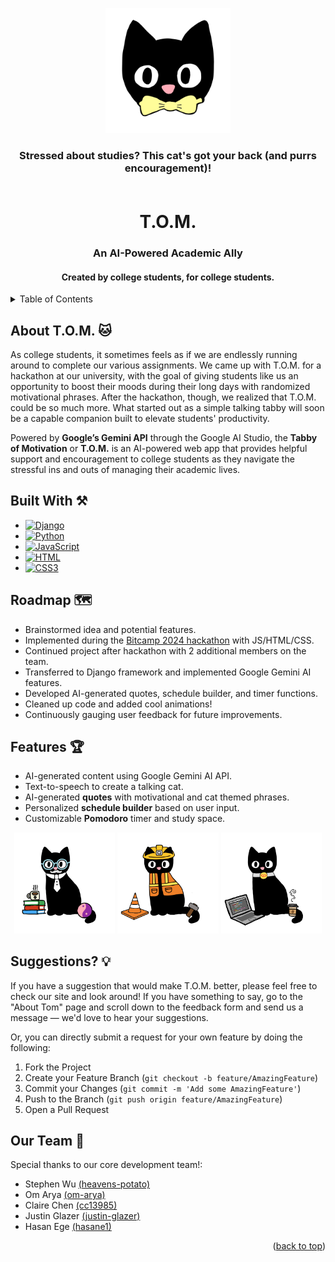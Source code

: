 <a name="readme-top"></a>

<!-- PROJECT LOGO -->
<p align="center">
  <img src="media/TOM.png" alt="TOM.png" width="200">
</p>
<div align="center">

  <h3 align="center">
    Stressed about studies? This cat's got your back (and purrs encouragement)!
    <br/>
    <br/>
  </h3>
</div>

<div align="center">
  <h1><strong>T.O.M.</strong></h1>
  <h3>An AI-Powered Academic Ally</h3>
  <h4>Created by college students, for college students.</h4>
</div>

<!-- TABLE OF CONTENTS -->
<details>
  <summary>Table of Contents</summary>
  <ol>
    <li>
      <a href="#about-tom">About T.O.M.</a>
      <ul>
        <li><a href="#built-with">Built With</a></li>
      </ul>
    </li>
    <li><a href="#roadmap">Roadmap</a></li>
    <li>
      <a href="#features">Features</a>
      <ul>
        <li><a href="#suggestions">Suggestions?</a></li>
      </ul>
    </li>
    <li><a href="#our-team">Our Team</a></li>
  </ol>
</details>

<!-- ABOUT THE PROJECT -->
<a id="about-tom"></a>
## About T.O.M. 🐱
As college students, it sometimes feels as if we are endlessly running around to complete our various assignments. We came up with T.O.M. for a hackathon at our university, with the goal of giving students like us an opportunity to boost their moods during their long days with randomized motivational phrases. After the hackathon, though, we realized that T.O.M. could be so much more. What started out as a simple talking tabby will soon be a capable companion built to elevate students' productivity.

Powered by <strong>Google’s Gemini API</strong> through the Google AI Studio, the <strong>Tabby of Motivation</strong> or <strong>T.O.M.</strong> is an AI-powered web app that provides helpful support and encouragement to college students as they navigate the stressful ins and outs of managing their academic lives.

<a id="built-with"></a>
## Built With ⚒️
* [![Django][Django.com]][Django-url]
* [![Python][Python.com]][Python-url]
* [![JavaScript][JS.js]][JS-url]
* [![HTML][HTML.com]][HTML-url]
* [![CSS3][CSS.com]][CSS-url]

<!-- ROADMAP -->
<a id="roadmap"></a>
## Roadmap 🗺️
- Brainstormed idea and potential features.
- Implemented during the [Bitcamp 2024 hackathon](https://devpost.com/software/t-o-m-tabby-of-motivation) with JS/HTML/CSS.
- Continued project after hackathon with 2 additional members on the team.
- Transferred to Django framework and implemented Google Gemini AI features.
- Developed AI-generated quotes, schedule builder, and timer functions.
- Cleaned up code and added cool animations!
- Continuously gauging user feedback for future improvements.

<!-- FEATURES -->
<a id="features"></a>
## Features 🏆
- AI-generated content using Google Gemini AI API.
- Text-to-speech to create a talking cat.
- AI-generated <strong>quotes</strong> with motivational and cat themed phrases.
- Personalized <strong>schedule builder</strong> based on user input.
- Customizable <strong>Pomodoro</strong> timer and study space.

<p align="center" width="100%">
  <img src="media/philosopher-tom.PNG" alt="philosopher-tom.png" width="32%">
  <img src="media/construction-tom.PNG" alt="construction-tom.png" width="32%">
  <img src="media/coder-tom.PNG" alt="coder-tom.png" width="32%">
</p>

<a id="suggestions"></a>
## Suggestions? 💡
If you have a suggestion that would make T.O.M. better, please feel free to check our site and look around! If you have something to say, go to the "About Tom" page and scroll down to the feedback form and send us a message &mdash; we'd love to hear your suggestions.

Or, you can directly submit a request for your own feature by doing the following:
1. Fork the Project
2. Create your Feature Branch (`git checkout -b feature/AmazingFeature`)
3. Commit your Changes (`git commit -m 'Add some AmazingFeature'`)
4. Push to the Branch (`git push origin feature/AmazingFeature`)
5. Open a Pull Request

<!-- OUR TEAM -->
<a id="our-team"></a>
## Our Team 🎉
Special thanks to our core development team!:
- Stephen Wu [(heavens-potato)](https://github.com/heavens-potato)
- Om Arya [(om-arya)](https://github.com/om-arya)
- Claire Chen [(cc13985)](https://github.com/cc13985)
- Justin Glazer [(justin-glazer)](https://github.com/justin-glazer)
- Hasan Ege [(hasane1)](https://github.com/hasane1)

<p align="right">(<a href="#readme-top">back to top</a>)</p>

<!-- MARKDOWN LINKS & IMAGES -->
[JS.js]: https://img.shields.io/badge/javascript-%23323330.svg?style=for-the-badge&logo=javascript&logoColor=%23F7DF1E
[JS-url]: https://JavaScript.com/
[HTML.com]: https://img.shields.io/badge/html5-%23E34F26.svg?style=for-the-badge&logo=html5&logoColor=white
[HTML-url]: https://html.com/
[CSS.com]: https://img.shields.io/badge/css3-%231572B6.svg?style=for-the-badge&logo=css3&logoColor=white 
[CSS-url]: https://www.w3.org/Style/CSS/Overview.en.html#
[Python.com]: https://img.shields.io/badge/Python-3776AB?style=for-the-badge&logo=python&logoColor=white
[Python-url]: https://www.python.org/
[Django.com]: https://img.shields.io/badge/Django-092E20?style=for-the-badge&logo=django&logoColor=white
[Django-url]: https://www.djangoproject.com/
